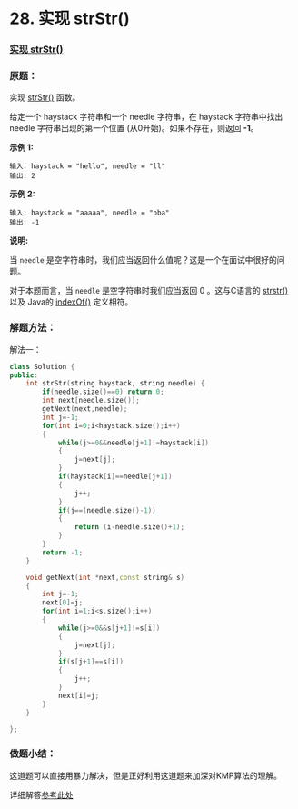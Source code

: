 # 28. 实现 strStr()

### [实现 strStr()](https://leetcode-cn.com/problems/implement-strstr/)

### 原题：

实现 [strStr()](https://baike.baidu.com/item/strstr/811469) 函数。

给定一个 haystack 字符串和一个 needle 字符串，在 haystack 字符串中找出 needle 字符串出现的第一个位置 (从0开始)。如果不存在，则返回  **-1**。

**示例 1:**

```
输入: haystack = "hello", needle = "ll"
输出: 2
```

**示例 2:**

```
输入: haystack = "aaaaa", needle = "bba"
输出: -1
```

**说明:**

当 `needle` 是空字符串时，我们应当返回什么值呢？这是一个在面试中很好的问题。

对于本题而言，当 `needle` 是空字符串时我们应当返回 0 。这与C语言的 [strstr()](https://baike.baidu.com/item/strstr/811469) 以及 Java的 [indexOf()](https://docs.oracle.com/javase/7/docs/api/java/lang/String.html#indexOf\(java.lang.String\)) 定义相符。

### 解题方法：

解法一：

```cpp
class Solution {
public:
    int strStr(string haystack, string needle) {
        if(needle.size()==0) return 0;
        int next[needle.size()];
        getNext(next,needle);
        int j=-1;
        for(int i=0;i<haystack.size();i++)
        {
            while(j>=0&&needle[j+1]!=haystack[i])
            {
                j=next[j];
            }
            if(haystack[i]==needle[j+1])
            {
                j++;
            }
            if(j==(needle.size()-1))
            {
                return (i-needle.size()+1);
            }
        }
        return -1;
    }

    void getNext(int *next,const string& s)
    {
        int j=-1;
        next[0]=j;
        for(int i=1;i<s.size();i++)
        {
            while(j>=0&&s[j+1]!=s[i])
            {
                j=next[j];
            }
            if(s[j+1]==s[i])
            {
                j++;
            }
            next[i]=j;
        }
    }

};
```

### 做题小结：

这道题可以直接用暴力解决，但是正好利用这道题来加深对KMP算法的理解。

详细解答[参考此处](https://mp.weixin.qq.com/s?\_\_biz=MzUxNjY5NTYxNA==\&mid=2247484438\&idx=1\&sn=52cd12bec41d3b150d9e2651e1df0418\&chksm=f9a23747ced5be51a150ee7112596d0310aed35c4be36a8878ad454495714267716cba124dac\&cur\_album\_id=1485825793120387074\&scene=189#rd)

